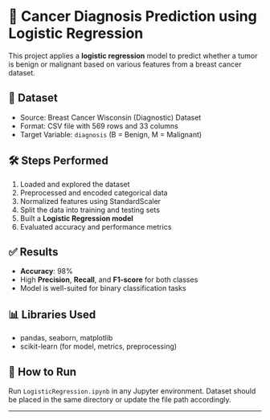 # 🧪 Cancer Diagnosis Prediction using Logistic Regression

This project applies a **logistic regression** model to predict whether a tumor is benign or malignant based on various features from a breast cancer dataset.

## 📁 Dataset

- Source: Breast Cancer Wisconsin (Diagnostic) Dataset
- Format: CSV file with 569 rows and 33 columns
- Target Variable: `diagnosis` (B = Benign, M = Malignant)

## 🛠️ Steps Performed

1. Loaded and explored the dataset
2. Preprocessed and encoded categorical data
3. Normalized features using StandardScaler
4. Split the data into training and testing sets
5. Built a **Logistic Regression model**
6. Evaluated accuracy and performance metrics

## ✅ Results

- **Accuracy**: 98%
- High **Precision**, **Recall**, and **F1-score** for both classes
- Model is well-suited for binary classification tasks

## 📊 Libraries Used

- pandas, seaborn, matplotlib
- scikit-learn (for model, metrics, preprocessing)

## 📌 How to Run

Run `LogisticRegression.ipynb` in any Jupyter environment. Dataset should be placed in the same directory or update the file path accordingly.

---

